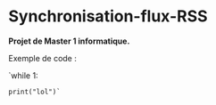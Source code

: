 Synchronisation-flux-RSS
========================

**Projet de Master 1 informatique.**

Exemple de code :

`while 1:

    print("lol")`
